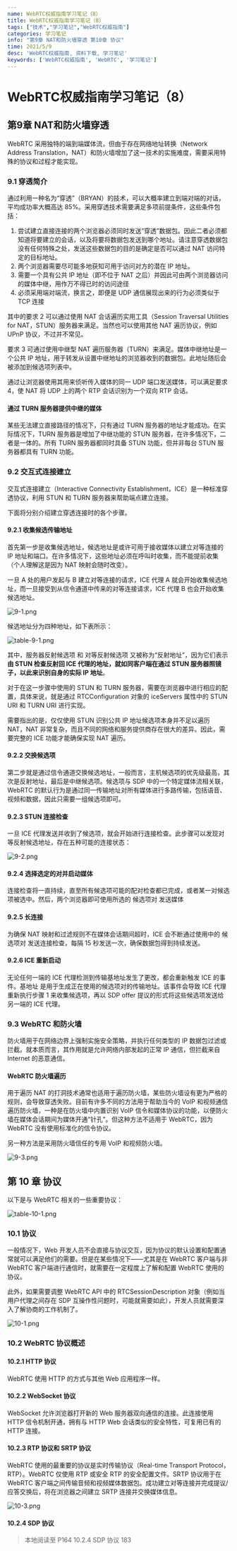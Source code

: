 ```yaml
---
name: WebRTC权威指南学习笔记（8）
title: WebRTC权威指南学习笔记（8）
tags: ["技术","学习笔记","WebRTC权威指南"]
categories: 学习笔记
info: "第9章 NAT和防火墙穿透 第10章 协议"
time: 2021/5/9
desc: 'WebRTC权威指南, 资料下载, 学习笔记'
keywords: ['WebRTC权威指南', 'WebRTC', '学习笔记']
---
```


# WebRTC权威指南学习笔记（8）

## 第9章 NAT和防火墙穿透

WebRTC 采用独特的端到端媒体流，但由于存在网络地址转换（Network Address Translation，NAT）和防火墙增加了这一技术的实施难度，需要采用特殊的协议和过程才能实现。

### 9.1 穿透简介

通过利用一种名为“穿透”（BRYAN）的技术，可以大概率建立到端对端的对话，平均成功率大概高达 85%。采用穿透技术需要满足多项前提条件，这些条件包括：

1. 尝试建立直接连接的两个浏览器必须同时发送“穿透”数据包。因此二者必须都知道将要建立的会话，以及将要将数据包发送到哪个地址。请注意穿透数据包没有任何特殊之处，发送这些数据包的目的是确定是否可以通过 NAT 访问特定的目标地址。
2. 两个浏览器需要尽可能多地获知可用于访问对方的潜在 IP 地址。
3. 需要一个具有公共 IP 地址（即不位于 NAT 之后）并因此可由两个浏览器访问的媒体中继，用作万不得已时的访问途径
4. 必须采用端对端流，换言之，即便是 UDP 通信展现出来的行为必须类似于 TCP 连接

其中的要求 2 可以通过使用 NAT 会话遍历实用工具（Session Traversal Utilities for NAT，STUN）服务器来满足。当然也可以使用其他 NAT 遍历协议，例如 UPnP 协议，不过并不常见。

要求 3 可通过使用中继型 NAT 遍历服务器（TURN）来满足。媒体中继地址是一个公共 IP 地址，用于转发从设置中继地址的浏览器收到的数据包。此地址随后会被添加到候选项列表中。

通过让浏览器使用其用来侦听传入媒体的同一 UDP 端口发送媒体，可以满足要求 4，使 NAT 将 UDP 上的两个 RTP 会话识别为一个双向 RTP 会话。

#### 通过 TURN 服务器提供中继的媒体

某些无法建立直接路径的情况下，只有通过 TURN 服务器的地址才能成功。在实际情况下，TURN 服务器是增加了中继功能的 STUN 服务器，在许多情况下，二者是一体的。所有 TURN 服务器都同时具备 STUN 功能，但并非每台 STUN 服务器都具有 TURN 功能。

### 9.2 交互式连接建立

交互式连接建立（Interactive Connectivity Establishment，ICE）是一种标准穿透协议，利用 STUN 和 TURN 服务器来帮助端点建立连接。

下面将分别介绍建立穿透连接时的各个步骤。

#### 9.2.1 收集候选传输地址

首先第一步是收集候选地址，候选地址是或许可用于接收媒体以建立对等连接的 IP 地址和端口。在许多情况下，这些地址必须在呼叫时收集，而不能提前收集（个人理解这是因为 NAT 映射会随时改变）。

一旦 A 处的用户发起与 B 建立对等连接的请求，ICE 代理 A 就会开始收集候选地址，而一旦接受到从信令通道中传来的对等连接请求，ICE 代理 B 也会开始收集候选地址。

![9-1.png](./images/9-1.png)

候选地址分为四种地址，如下表所示：

![table-9-1.png](./images/table-9-1.png)

其中，服务器反射候选项 和 对等反射候选项 又被称为“反射地址”，因为它们表示**由 STUN 检查反射回 ICE 代理的地址，就如同客户端在通过 STUN 服务器照镜子，以此来识别自身的实际 IP 地址**。

对于在这一步骤中使用的 STUN 和 TURN 服务器，需要在浏览器中进行相应的配置，具体来说，就是通过 RTCConfiguration 对象的 iceServers 属性中的 STUN URI 和 TURN URI 进行实现。

需要指出的是，仅仅使用 STUN 识别公共 IP 地址候选项本身并不足以遍历 NAT，NAT 非常复杂，而且不同的网络和服务提供商存在很大的差异。因此，需要完整的 ICE 功能才能确保实现 NAT 遍历。

#### 9.2.2 交换候选项

第二步就是通过信令通道交换候选地址，一般而言，主机候选项的优先级最高，其次是反射地址，最后是中继候选项。候选项与 SDP 中的一个特定媒体流相关联，WebRTC 的默认行为是通过同一传输地址对所有媒体进行多路传输，包括语音、视频和数据，因此只需要一组候选项即可。

#### 9.2.3 STUN 连接检查

一旦 ICE 代理发送并收到了候选项，就会开始进行连接检查。此步骤可以发现对等反射候选地址，存在五种可能的连接状态：

![9-2.png](./images/9-2.png)

#### 9.2.4 选择选定的对并启动媒体

连接检查将一直持续，直至所有候选项可能的配对检查都已完成，或者某一对候选项被选中。然后，两个浏览器即可使用所选的 候选项对 发送媒体

#### 9.2.5 长连接

为确保 NAT 映射和过滤规则不在媒体会话期间超时，ICE 会不断通过使用中的 候选项对 发送连接检查，每隔 15 秒发送一次，确保数据包得到持续发送。

#### 9.2.6 ICE 重新启动

无论任何一端的 ICE 代理检测到传输基地址发生了更改，都会重新触发 ICE 的事件。基地址 是用于生成正在使用的候选项对的传输地址。该事件会导致 ICE 代理重新执行步骤 1 来收集候选项，再以 SDP offer 提议的形式将这些候选项发送给另一端的 ICE 代理。

### 9.3 WebRTC 和防火墙

防火墙用于在网络边界上强制实施安全策略，并执行任何类型的 IP 数据包过滤或拦截。就本质而言，其作用就是允许网络内部发起的正常 IP 通信，但拦截来自 Internet 的恶意通信。

#### WebRTC 防火墙遍历

用于遍历 NAT 的打洞技术通常也适用于遍历防火墙，某些防火墙设有更为严格的规则，会导致穿透失败。目前有许多不同的方法用于帮助当今的 VoIP 和视频通信遍历防火墙，一种是在防火墙中内置识别 VoIP 信令和媒体协议的功能，以便防火墙在媒体会话期间为媒体开通“针孔”。但这种方法不适用于 WebRTC，因为 WebRTC 没有使用标准化的信令协议。

另一种方法是采用防火墙信任的专用 VoIP 和视频防火墙。

![9-3.png](./images/9-3.png)

## 第 10 章 协议

以下是与 WebRTC 相关的一些重要协议：

![table-10-1.png](./images/table-10-1.png)

### 10.1 协议

一般情况下，Web 开发人员不会直接与协议交互，因为协议的默认设置和配置通常就可以满足他们的需要。但是在某些情况下——尤其是在 WebRTC 客户端与非 WebRTC 客户端进行通信时，就需要在一定程度上了解和配置 WebRTC 使用的协议。

此外，如果需要调整 WebRTC API 中的 RTCSessionDescription 对象（例如当用户代理之间存在 SDP 互操作性问题时，可能就需要如此），开发人员就需要深入了解协商的工作机制了。

![10-1.png](./images/10-1.png)

### 10.2 WebRTC 协议概述

#### 10.2.1 HTTP 协议

WebRTC 使用 HTTP 的方式与其他 Web 应用程序一样。

#### 10.2.2 WebSocket 协议

WebSocket 允许浏览器打开新的 Web 服务器双向通信的连接。此连接使用 HTTP 信令机制开通，拥有与 HTTP Web 会话类似的安全特性，可复用已有的 HTTP 连接。

#### 10.2.3 RTP 协议和 SRTP 协议

WebRTC 使用的最重要的协议是实时传输协议（Real-time Transport Protocol，RTP）。WebRTC 仅使用 RTP 或安全 RTP 的安全配置文件。SRTP 协议用于在 WebRTC 客户端之间传输音频和视频媒体数据包。成功建立对等连接并完成提议/应答交换后，将在浏览器之间建立 SRTP 连接并交换媒体信息。

![10-3.png](./images/10-3.png)

#### 10.2.4 SDP 协议













> 本地阅读至 P164 10.2.4 SDP 协议 183